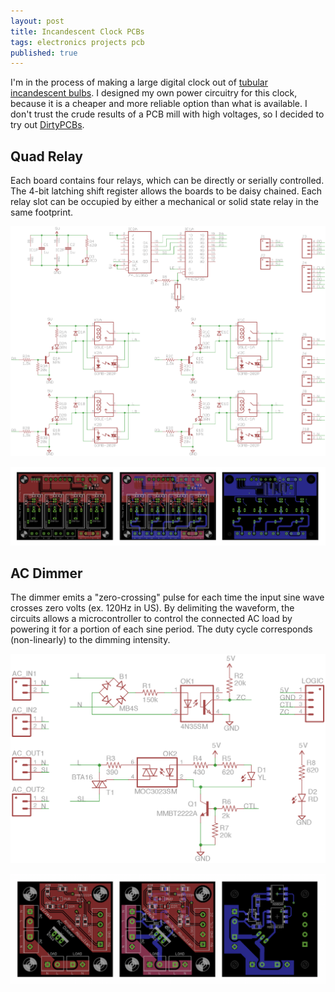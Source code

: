 ```yaml
---
layout: post
title: Incandescent Clock PCBs
tags: electronics projects pcb
published: true
---
```


I'm in the process of making a large digital clock out of [tubular incandescent bulbs](https://www.1000bulbs.com/product/5764/IN-S3280.html). I designed my own power circuitry for this clock, because it is a cheaper and more reliable option than what is available. I don't trust the crude results of a PCB mill with high voltages, so I decided to try out [DirtyPCBs](http://dirtypcbs.com/).

## Quad Relay

Each board contains four relays, which can be directly or serially controlled. The 4-bit latching shift register allows the boards to be daisy chained. Each relay slot can be occupied by either a mechanical or solid state relay in the same footprint.

![image](/media/2016-01-04-clock-pcbs/relay-sch.png)

![image](/media/2016-01-04-clock-pcbs/relay-brd.png)

## AC Dimmer

The dimmer emits a "zero-crossing" pulse for each time the input sine wave crosses zero volts (ex. 120Hz in US). By delimiting the waveform, the circuits allows a microcontroller to control the connected AC load by powering it for a portion of each sine period. The duty cycle corresponds (non-linearly) to the dimming intensity.

![image](/media/2016-01-04-clock-pcbs/dimmer-sch.png)

![image](/media/2016-01-04-clock-pcbs/dimmer-brd.png)
